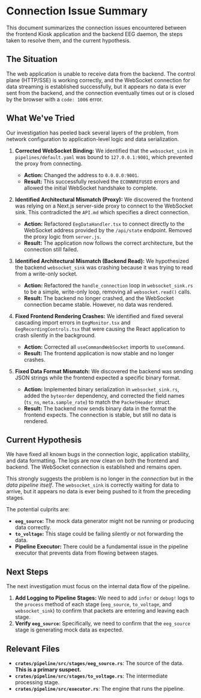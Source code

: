 # Connection Issue Summary

This document summarizes the connection issues encountered between the frontend Kiosk application and the backend EEG daemon, the steps taken to resolve them, and the current hypothesis.

## The Situation

The web application is unable to receive data from the backend. The control plane (HTTP/SSE) is working correctly, and the WebSocket connection for data streaming is established successfully, but it appears no data is ever sent from the backend, and the connection eventually times out or is closed by the browser with a `code: 1006` error.

## What We've Tried

Our investigation has peeled back several layers of the problem, from network configuration to application-level logic and data serialization.

1.  **Corrected WebSocket Binding:** We identified that the `websocket_sink` in `pipelines/default.yaml` was bound to `127.0.0.1:9001`, which prevented the proxy from connecting.
    *   **Action:** Changed the address to `0.0.0.0:9001`.
    *   **Result:** This successfully resolved the `ECONNREFUSED` errors and allowed the initial WebSocket handshake to complete.

2.  **Identified Architectural Mismatch (Proxy):** We discovered the frontend was relying on a Next.js server-side proxy to connect to the WebSocket sink. This contradicted the `API.md` which specifies a direct connection.
    *   **Action:** Refactored `EegDataHandler.tsx` to connect directly to the WebSocket address provided by the `/api/state` endpoint. Removed the proxy logic from `server.js`.
    *   **Result:** The application now follows the correct architecture, but the connection still failed.

3.  **Identified Architectural Mismatch (Backend Read):** We hypothesized the backend `websocket_sink` was crashing because it was trying to read from a write-only socket.
    *   **Action:** Refactored the `handle_connection` loop in `websocket_sink.rs` to be a simple, write-only loop, removing all `websocket.read()` calls.
    *   **Result:** The backend no longer crashed, and the WebSocket connection became stable. However, no data was rendered.

4.  **Fixed Frontend Rendering Crashes:** We identified and fixed several cascading import errors in `EegMonitor.tsx` and `EegRecordingControls.tsx` that were causing the React application to crash silently in the background.
    *   **Action:** Corrected all `useCommandWebSocket` imports to `useCommand`.
    *   **Result:** The frontend application is now stable and no longer crashes.

5.  **Fixed Data Format Mismatch:** We discovered the backend was sending JSON strings while the frontend expected a specific binary format.
    *   **Action:** Implemented binary serialization in `websocket_sink.rs`, added the `byteorder` dependency, and corrected the field names (`ts_ns`, `meta.sample_rate`) to match the `PacketHeader` struct.
    *   **Result:** The backend now sends binary data in the format the frontend expects. The connection is stable, but still no data is rendered.

## Current Hypothesis

We have fixed all known bugs in the connection logic, application stability, and data formatting. The logs are now clean on both the frontend and backend. The WebSocket connection is established and remains open.

This strongly suggests the problem is no longer in the *connection* but in the *data pipeline itself*. The `websocket_sink` is correctly waiting for data to arrive, but it appears no data is ever being pushed to it from the preceding stages.

The potential culprits are:
-   **`eeg_source`:** The mock data generator might not be running or producing data correctly.
-   **`to_voltage`:** This stage could be failing silently or not forwarding the data.
-   **Pipeline Executor:** There could be a fundamental issue in the pipeline executor that prevents data from flowing between stages.

## Next Steps

The next investigation must focus on the internal data flow of the pipeline.
1.  **Add Logging to Pipeline Stages:** We need to add `info!` or `debug!` logs to the `process` method of each stage (`eeg_source`, `to_voltage`, and `websocket_sink`) to confirm that packets are entering and leaving each stage.
2.  **Verify `eeg_source`:** Specifically, we need to confirm that the `eeg_source` stage is generating mock data as expected.

## Relevant Files

-   **`crates/pipeline/src/stages/eeg_source.rs`**: The source of the data. **This is a primary suspect.**
-   **`crates/pipeline/src/stages/to_voltage.rs`**: The intermediate processing stage.
-   **`crates/pipeline/src/executor.rs`**: The engine that runs the pipeline.